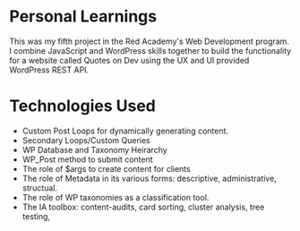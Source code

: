 # Personal Learnings

This was my fifth project in the Red Academy's Web Development program. I combine JavaScript and WordPress skills together to build the functionality for a website called Quotes on Dev using the UX and UI provided WordPress REST API.

# Technologies Used

* Custom Post Loops for dynamically generating content. 
* Secondary Loops/Custom Queries
* WP Database and Taxonomy Heirarchy
* WP_Post method to submit content
* The role of $args to create content for clients
* The role of Metadata in its various forms: descriptive, administrative, structual. 
* The role of WP taxonomies as a classification tool. 
* The IA toolbox: content-audits, card sorting, cluster analysis, tree testing, 




